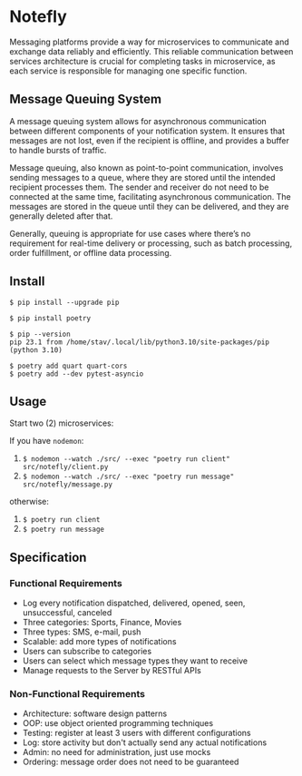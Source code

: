 # Notefly

Messaging platforms provide a way for microservices to communicate and exchange 
data reliably and efficiently. This reliable communication between services 
architecture is crucial for completing tasks in microservice, as each service 
is responsible for managing one specific function.

## Message Queuing System

A message queuing system allows for asynchronous communication between
different components of your notification system. It ensures that messages
are not lost, even if the recipient is offline, and provides a buffer to
handle bursts of traffic.

Message queuing, also known as point-to-point communication, involves sending 
messages to a queue, where they are stored until the intended recipient processes
them. The sender and receiver do not need to be connected at the same time, 
facilitating asynchronous communication. The messages are stored in the queue 
until they can be delivered, and they are generally deleted after that.

Generally, queuing is appropriate for use cases where there’s no requirement 
for real-time delivery or processing, such as batch processing, order fulfillment, 
or offline data processing.

## Install

	$ pip install --upgrade pip

	$ pip install poetry

	$ pip --version
	pip 23.1 from /home/stav/.local/lib/python3.10/site-packages/pip (python 3.10)

	$ poetry add quart quart-cors
	$ poetry add --dev pytest-asyncio

## Usage

Start two (2) microservices:

If you have `nodemon`:

1. `$ nodemon --watch ./src/ --exec "poetry run client" src/notefly/client.py`
2. `$ nodemon --watch ./src/ --exec "poetry run message" src/notefly/message.py`

otherwise:

1. `$ poetry run client`
2. `$ poetry run message`

## Specification

### Functional Requirements

* Log every notification dispatched, delivered, opened, seen, unsuccessful, canceled
* Three categories: Sports, Finance, Movies
* Three types: SMS, e-mail, push
* Scalable: add more types of notifications
* Users can subscribe to categories
* Users can select which message types they want to receive
* Manage requests to the Server by RESTful APIs

### Non-Functional Requirements

* Architecture: software design patterns
* OOP: use object oriented programming techniques
* Testing: register at least 3 users with different configurations
* Log: store activity but don't actually send any actual notifications
* Admin: no need for administration, just use mocks
* Ordering: message order does not need to be guaranteed
